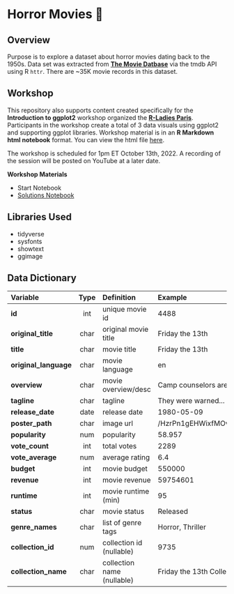 

# Horror Movies :zombie:

## Overview

Purpose is to explore a dataset about horror movies dating back to the 1950s. Data set was extracted from **[The Movie Datbase](https://www.themoviedb.org)** via the tmdb API using R <code>httr</code>. There are ~35K movie records in this dataset.

## Workshop

This repository also supports content created specifically for the **Introduction to ggplot2** workshop organized the **[R-Ladies Paris](https://twitter.com/rladiesparis)**. Participants in the workshop create a total of 3 data visuals using ggplot2 and supporting ggplot libraries. Workshop material is in an **R Markdown html notebook** format. You can view the html file [here](https://tashapiro.github.io/horror-movies/code/ggplot-workshop).

The workshop is scheduled for 1pm ET October 13th, 2022. A recording of the session will be posted on YouTube at a later date.

**Workshop Materials**

- Start Notebook
- [Solutions Notebook](https://github.com/tashapiro/horror-movies/blob/main/code/ggplot-solution.Rmd)

## Libraries Used

- tidyverse
- sysfonts
- showtext
- ggimage

## Data Dictionary

| **Variable**          | **Type** | **Definition**             | **Example**                     |
|:---------------|:--------------:|:------------------|:---------------------|
| **id**                |   int    | unique movie id            | 4488                            |
| **original_title**    |   char   | original movie title       | Friday the 13th                 |
| **title**             |   char   | movie title                | Friday the 13th                 |
| **original_language** |   char   | movie language             | en                              |
| **overview**          |   char   | movie overview/desc        | Camp counselors are stalked...  |
| **tagline**           |   char   | tagline                    | They were warned...             |
| **release_date**      |   date   | release date               | 1980-05-09                      |
| **poster_path**       |   char   | image url                  | /HzrPn1gEHWixfMOvOehOTlHROo.jpg |
| **popularity**        |   num    | popularity                 | 58.957                          |
| **vote_count**        |   int    | total votes                | 2289                            |
| **vote_average**      |   num    | average rating             | 6.4                             |
| **budget**            |   int    | movie budget               | 550000                          |
| **revenue**           |   int    | movie revenue              | 59754601                        |
| **runtime**           |   int    | movie runtime (min)        | 95                              |
| **status**            |   char   | movie status               | Released                        |
| **genre_names**       |   char   | list of genre tags         | Horror, Thriller                |
| **collection_id**     |   num    | collection id (nullable)   | 9735                            |
| **collection_name**   |   char   | collection name (nullable) | Friday the 13th Collection      |



